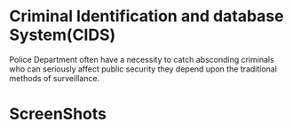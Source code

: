 # Criminal Identification and database System(CIDS)
Police Department often have a necessity to catch absconding criminals who can seriously affect public security they depend upon the traditional methods of surveillance.
# ScreenShots

